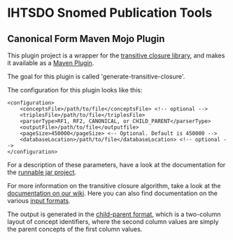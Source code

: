 IHTSDO Snomed Publication Tools
===============================

Canonical Form Maven Mojo Plugin
--------------------------------

This plugin project is a wrapper for the [transitive closure library](/closure), and makes it available as a [Maven Plugin](http://maven.apache.org/guides/mini/guide-configuring-plugins.html).

The goal for this plugin is called 'generate-transitive-closure'.

The configuration for this plugin looks like this:

    <configuration>
        <conceptsFile>/path/to/file</conceptsFile> <!-- optional -->
        <triplesFile>/path/to/file</triplesFile>
        <parserType>RF1, RF2, CANONICAL, or CHILD_PARENT</parserType>
        <outputFile>/path/to/file</outputfile>
        <pageSize>450000</pageSize> <-- Optional. Default is 450000 -->
        <databaseLocation>/path/to/file</databaseLocation> <!-- optional -->
    </configuration>

For a description of these parameters, have a look at the documentation for the [runnable jar project](/closure-main). 

For more information on the transitive closure algorithm, take a look at the [documentation on our wiki](https://sites.google.com/a/ihtsdo.org/snomed-publish/algorithm/transitive-closure). Here you can also find documentation on the various [input formats](https://sites.google.com/a/ihtsdo.org/snomed-publish/formats).

The output is generated in the [child-parent format](https://sites.google.com/a/ihtsdo.org/snomed-publish/formats/child-parent-format), which is a two-column layout of concept identifiers, where the second column values are simply the parent concepts of the first column values. 
